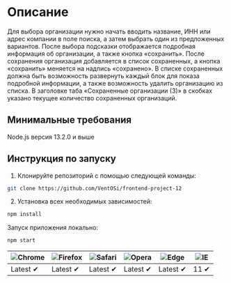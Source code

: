 # Описание
Для выбора организации нужно начать вводить название, ИНН или адрес компании в поле поиска, а затем выбрать один из предложенных вариантов.
После выбора подсказки отображается подробная информация об организации, а также кнопка «сохранить».
После сохранения организация добавляется в список сохраненных, а кнопка «сохранить» меняется на надпись «сохранено».
В списке сохраненных должна быть возможность развернуть каждый блок для показа подробной информации, а также возможность удалить организацию из списка. В заголовке таба «Сохраненные организации (3)» в скобках указано текущее количество сохраненных организаций.

## Минимальные требования

Node.js версия 13.2.0 и выше

## Инструкция по запуску

1. Клонируйте репозиторий с помощью следующей команды:
```sh 
git clone https://github.com/VentOSi/frontend-project-12
```

2. Установка всех необходимых зависимостей:

```sh
npm install
```

Запуск приложения локально:

```sh
npm start
```


![Chrome](https://raw.githubusercontent.com/alrra/browser-logos/main/src/chrome/chrome_48x48.png) | ![Firefox](https://raw.githubusercontent.com/alrra/browser-logos/main/src/firefox/firefox_48x48.png) | ![Safari](https://raw.githubusercontent.com/alrra/browser-logos/main/src/safari/safari_48x48.png) | ![Opera](https://raw.githubusercontent.com/alrra/browser-logos/main/src/opera/opera_48x48.png) | ![Edge](https://raw.githubusercontent.com/alrra/browser-logos/main/src/edge/edge_48x48.png) | ![IE](https://raw.githubusercontent.com/alrra/browser-logos/master/src/archive/internet-explorer_9-11/internet-explorer_9-11_48x48.png) |
--- | --- | --- | --- | --- | --- |
Latest ✔ | Latest ✔ | Latest ✔ | Latest ✔ | Latest ✔ | 11 ✔ |
